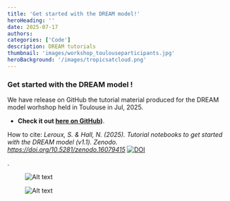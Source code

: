 ```yaml
---
title: 'Get started with the DREAM model!'
heroHeading: ''
date: 2025-07-17
authors:
categories: ['Code']
description: DREAM tutorials
thumbnail: 'images/workshop_toulouseparticipants.jpg'
heroBackground: '/images/tropicsatcloud.png'
---
```




### Get started with the DREAM model !

We have release on GitHub the tutorial material produced for the DREAM model worhshop held in Toulouse in Jul, 2025.

* **Check it out [here on GitHub](https://github.com/dream-gcm/workshop-notebooks-2025/blob/main/README.md))**.

How to cite: _Leroux, S. & Hall, N. (2025). Tutorial notebooks to get started with the DREAM model (v1.1). Zenodo. https://doi.org/10.5281/zenodo.16079415_  [![DOI](https://zenodo.org/badge/1015640526.svg)](https://doi.org/10.5281/zenodo.16079162)

.
<figure>
  <img src="/images/workshop_onlineparticipants.png" alt="Alt text" style="max-width: 700px !important; height: auto !important;" />
</figure>
<figure>
  <img src="/images/workshop_toulouseparticipants.jpg" alt="Alt text" style="max-width: 800px !important; height: auto !important;" />
</figure>



